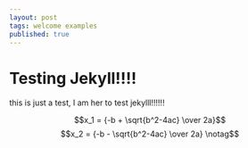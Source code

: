 ```yaml
---
layout: post
tags: welcome examples
published: true
---
```


# Testing Jekyll!!!!

this is just a test, I am her to test jekylll!!!!!!

$$x_1 = {-b + \sqrt{b^2-4ac} \over 2a}$$
$$x_2 = {-b - \sqrt{b^2-4ac} \over 2a} \notag$$
